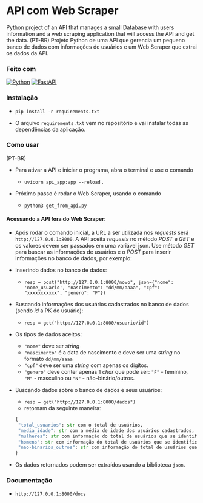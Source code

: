# API com Web Scraper

Python project of an API that manages a small Database with users information and a web scraping application that will access the API and get the data.
(PT-BR)
Projeto Python de uma API que gerencia um pequeno banco de dados com informações de usuários e um Web Scraper que extrai os dados da API.

### Feito com

[![Python](https://img.shields.io/badge/Python-000?style=for-the-badge&logo=python)](https://docs.python.org/3/)
[![FastAPI](https://img.shields.io/badge/FastAPI-000?style=for-the-badge&logo=fastapi)](https://fastapi.tiangolo.com/)

### Instalação

 - `pip install -r requirements.txt`

* O arquivo `requirements.txt` vem no repositório e vai instalar todas as dependências da aplicação.

### Como usar

(PT-BR)
* Para ativar a API e iniciar o programa, abra o terminal e use o comando

  - `uvicorn api_app:app --reload` .

* Próximo passo é rodar o Web Scraper, usando o comando

  - `python3 get_from_api.py`

#### Acessando a API fora do Web Scraper:

* Após rodar o comando inicial, a URL a ser utilizada nos _requests_ será `http://127.0.0.1:8000`. A API aceita _requests_ no método _POST_ e _GET_ e os valores devem ser passados em uma variável json. Use método _GET_ para buscar as informações de usuários e o _POST_ para inserir informações no banco de dados, por exemplo:

* Inserindo dados no banco de dados:
  - `resp = post("http://127.0.0.1:8000/novo", json={"nome": 'nome_usuario', "nascimento": "dd/mm/aaaa", "cpf": "xxxxxxxxxxx", "genero": "F"})`

* Buscando informações dos usuários cadastrados no banco de dados (sendo _id_ a PK do usuário):
  - `resp = get("http://127.0.0.1:8000/usuario/id")`

* Os tipos de dados aceitos:

  - `"nome"` deve ser _string_
  - `"nascimento"` é a data de nascimento e deve ser uma _string_ no formato `dd/mm/aaaa`
  - `"cpf"` deve ser uma _string_ com apenas os digitos.
  - `"genero"` deve conter apenas 1 _char_ que pode ser: `"F"` - feminino, `"M"` - masculino ou `"N"` - não-binário/outros.

* Buscando dados sobre o banco de dados e seus usuários:
  - `resp = get("http://127.0.0.1:8000/dados")`
  - retornam da seguinte maneira:
  ```python
  {
   "total_usuarios": str com o total de usuários,
   "media_idade": str com a média de idade dos usuários cadastrados,
   "mulheres": str com informação do total de usuários que se identificam como mulheres,
   "homens": str com informação do total de usuários que se identificam como homens,
   "nao-binarios_outros": str com informação do total de usuários que se identificam desse modo,
  }
  ```
* Os dados retornados podem ser extraídos usando a biblioteca `json`.

### Documentação

- `http://127.0.0.1:8000/docs`
